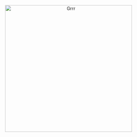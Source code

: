 

<p align="center">
<img width="400" src="https://media1.tenor.com/m/t3_IsBYnwc8AAAAC/cat-cat-dazai.gif" alt="Grrr">
</p>



